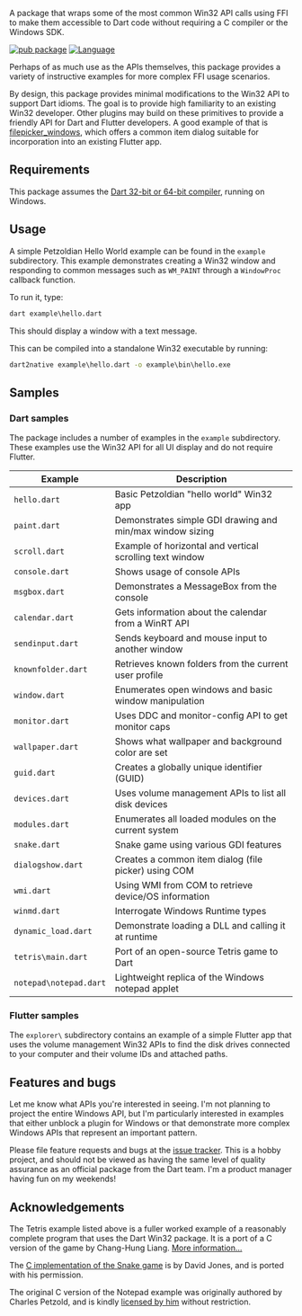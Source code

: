 A package that wraps some of the most common Win32 API calls using FFI to make
them accessible to Dart code without requiring a C compiler or the Windows SDK.

[![pub package](https://img.shields.io/pub/v/win32.svg)](https://pub.dev/packages/win32)
[![Language](https://img.shields.io/badge/language-Dart-blue.svg)](https://dart.dev)

Perhaps of as much use as the APIs themselves, this package provides a variety of
instructive examples for more complex FFI usage scenarios.

By design, this package provides minimal modifications to the Win32 API to support
Dart idioms. The goal is to provide high familiarity to an existing Win32 developer.
Other plugins may build on these primitives to provide a friendly API for Dart and
Flutter developers. A good example of that is
[filepicker_windows](https://pub.dev/packages/filepicker_windows), which offers a
common item dialog suitable for incorporation into an existing Flutter app.

## Requirements

This package assumes the [Dart 32-bit or 64-bit compiler](https://dart.dev/get-dart),
running on Windows.

## Usage

A simple Petzoldian Hello World example can be found in the `example`
subdirectory. This example demonstrates creating a Win32 window and responding
to common messages such as `WM_PAINT` through a `WindowProc` callback function.

To run it, type:

```cmd
dart example\hello.dart
```

This should display a window with a text message.

This can be compiled into a standalone Win32 executable by running:

```cmd
dart2native example\hello.dart -o example\bin\hello.exe
```

## Samples

### Dart samples

The package includes a number of examples in the `example` subdirectory. These
examples use the Win32 API for all UI display and do not require Flutter.

| Example            | Description                                               |
| ------------------ | --------------------------------------------------------- |
| `hello.dart`       | Basic Petzoldian "hello world" Win32 app                  |
| `paint.dart`       | Demonstrates simple GDI drawing and min/max window sizing |
| `scroll.dart`      | Example of horizontal and vertical scrolling text window  |
| `console.dart`     | Shows usage of console APIs                               |
| `msgbox.dart`      | Demonstrates a MessageBox from the console                |
| `calendar.dart`    | Gets information about the calendar from a WinRT API      |
| `sendinput.dart`   | Sends keyboard and mouse input to another window          |
| `knownfolder.dart` | Retrieves known folders from the current user profile     |
| `window.dart`      | Enumerates open windows and basic window manipulation     |
| `monitor.dart`     | Uses DDC and monitor-config API to get monitor caps       |
| `wallpaper.dart`   | Shows what wallpaper and background color are set         |
| `guid.dart`        | Creates a globally unique identifier (GUID)               |
| `devices.dart`     | Uses volume management APIs to list all disk devices      |
| `modules.dart`     | Enumerates all loaded modules on the current system       |
| `snake.dart`       | Snake game using various GDI features                     |
| `dialogshow.dart`  | Creates a common item dialog (file picker) using COM      |
| `wmi.dart`         | Using WMI from COM to retrieve device/OS information      |
| `winmd.dart`       | Interrogate Windows Runtime types                         |
| `dynamic_load.dart`| Demonstrate loading a DLL and calling it at runtime       |
| `tetris\main.dart` | Port of an open-source Tetris game to Dart                |
| `notepad\notepad.dart` | Lightweight replica of the Windows notepad applet     |

### Flutter samples

The `explorer\` subdirectory contains an example of a simple Flutter app that
uses the volume management Win32 APIs to find the disk drives connected to your
computer and their volume IDs and attached paths.

## Features and bugs

Let me know what APIs you're interested in seeing. I'm not planning to project
the entire Windows API, but I'm particularly interested in examples that either
unblock a plugin for Windows or that demonstrate more complex Windows APIs that
represent an important pattern.

Please file feature requests and bugs at the [issue tracker][tracker]. This
is a hobby project, and should not be viewed as having the same level of
quality assurance as an official package from the Dart team. I'm a product
manager having fun on my weekends!

## Acknowledgements

The Tetris example listed above is a fuller worked example of a reasonably
complete program that uses the Dart Win32 package. It is a port of a C version
of the game by Chang-Hung Liang. [More information...](tetris/README.md)

The [C implementation of the Snake game](https://github.com/davidejones/winsnake)
is by David Jones, and is ported with his permission.

The original C version of the Notepad example was originally authored by Charles
Petzold, and is kindly [licensed by him](https://www.charlespetzold.com/faq.html)
without restriction.

[tracker]: https://github.com/timsneath/win32
